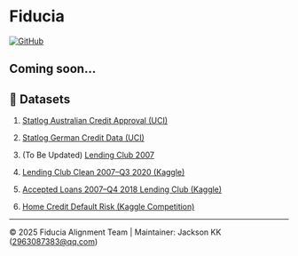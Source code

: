 # Fiducia

[![GitHub](https://img.shields.io/badge/GitHub-Jackksonns-blue?style=flat-square&logo=github)](https://github.com/Jackksonns)

Coming soon...
---

## 📂 Datasets

1. [Statlog Australian Credit Approval (UCI)](http://archive.ics.uci.edu/dataset/143/statlog+australian+credit+approval)
2. [Statlog German Credit Data (UCI)](http://archive.ics.uci.edu/dataset/144/statlog+german+credit+data)
3. (To Be Updated) [Lending Club 2007](https://www.kaggle.com/datasets/wordsforthewise/lending-club)

1. [Lending Club Clean 2007–Q3 2020 (Kaggle)](https://www.kaggle.com/datasets/marcusos/lending-club-clean)
2. [Accepted Loans 2007–Q4 2018 Lending Club (Kaggle)](https://www.kaggle.com/datasets/wordsforthewise/lending-club)
3. [Home Credit Default Risk (Kaggle Competition)](https://www.kaggle.com/competitions/home-credit-default-risk/data)
---

© 2025 Fiducia Alignment Team | Maintainer: Jackson KK ([2963087383@qq.com](mailto:2963087383@qq.com))
